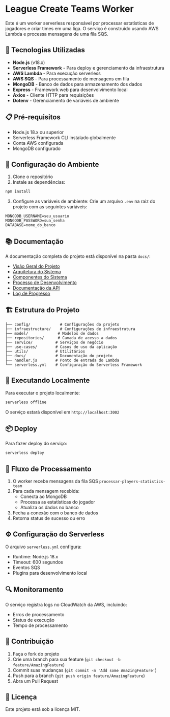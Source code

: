 # League Create Teams Worker

Este é um worker serverless responsável por processar estatísticas de jogadores e criar times em uma liga. O serviço é construído usando AWS Lambda e processa mensagens de uma fila SQS.

## 🚀 Tecnologias Utilizadas

- **Node.js** (v18.x)
- **Serverless Framework** - Para deploy e gerenciamento da infraestrutura
- **AWS Lambda** - Para execução serverless
- **AWS SQS** - Para processamento de mensagens em fila
- **MongoDB** - Banco de dados para armazenamento dos dados
- **Express** - Framework web para desenvolvimento local
- **Axios** - Cliente HTTP para requisições
- **Dotenv** - Gerenciamento de variáveis de ambiente

## 📋 Pré-requisitos

- Node.js 18.x ou superior
- Serverless Framework CLI instalado globalmente
- Conta AWS configurada
- MongoDB configurado

## 🔧 Configuração do Ambiente

1. Clone o repositório
2. Instale as dependências:
```bash
npm install
```

3. Configure as variáveis de ambiente:
Crie um arquivo `.env` na raiz do projeto com as seguintes variáveis:
```
MONGODB_USERNAME=seu_usuario
MONGODB_PASSWORD=sua_senha
DATABASE=nome_do_banco
```

## 📚 Documentação

A documentação completa do projeto está disponível na pasta `docs/`:

- [Visão Geral do Projeto](docs/00-project-overview.md)
- [Arquitetura do Sistema](docs/01-architecture.md)
- [Componentes do Sistema](docs/02-components.md)
- [Processo de Desenvolvimento](docs/03-development-process.md)
- [Documentação da API](docs/04-api-documentation.md)
- [Log de Progresso](docs/05-progress-log.md)

## 🏗️ Estrutura do Projeto

```
├── config/             # Configurações do projeto
├── infraestructure/    # Configurações de infraestrutura
├── model/             # Modelos de dados
├── repositories/      # Camada de acesso a dados
├── service/          # Serviços de negócio
├── use-cases/        # Casos de uso da aplicação
├── utils/            # Utilitários
├── docs/             # Documentação do projeto
├── handler.js        # Ponto de entrada do Lambda
└── serverless.yml    # Configuração do Serverless Framework
```

## 🚀 Executando Localmente

Para executar o projeto localmente:

```bash
serverless offline
```

O serviço estará disponível em `http://localhost:3002`

## 📦 Deploy

Para fazer deploy do serviço:

```bash
serverless deploy
```

## 🔄 Fluxo de Processamento

1. O worker recebe mensagens da fila SQS `processar-players-statistics-team`
2. Para cada mensagem recebida:
   - Conecta ao MongoDB
   - Processa as estatísticas do jogador
   - Atualiza os dados no banco
3. Fecha a conexão com o banco de dados
4. Retorna status de sucesso ou erro

## ⚙️ Configuração do Serverless

O arquivo `serverless.yml` configura:
- Runtime: Node.js 18.x
- Timeout: 600 segundos
- Eventos SQS
- Plugins para desenvolvimento local

## 🔍 Monitoramento

O serviço registra logs no CloudWatch da AWS, incluindo:
- Erros de processamento
- Status de execução
- Tempo de processamento

## 🤝 Contribuição

1. Faça o fork do projeto
2. Crie uma branch para sua feature (`git checkout -b feature/AmazingFeature`)
3. Commit suas mudanças (`git commit -m 'Add some AmazingFeature'`)
4. Push para a branch (`git push origin feature/AmazingFeature`)
5. Abra um Pull Request

## 📝 Licença

Este projeto está sob a licença MIT.
